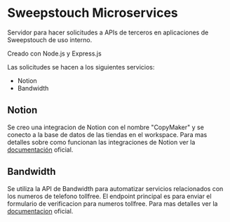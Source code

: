 # Sweepstouch Microservices

Servidor para hacer solicitudes a APIs de terceros en aplicaciones de Sweepstouch de uso interno.

Creado con Node.js y Express.js

Las solicitudes se hacen a los siguientes servicios:
- Notion
- Bandwidth

## Notion

Se creo una integracion de Notion con el nombre "CopyMaker" y se conecto a la base de datos de las tiendas en el workspace.
Para mas detalles sobre como funcionan las integraciones de Notion ver la [documentación](https://developers.notion.com/docs/getting-started) oficial.

## Bandwidth

Se utiliza la API de Bandwidth para automatizar servicios relacionados con los numeros de telefono tollfree.
El endpoint principal es para enviar el formulario de verificacion para numeros tollfree.
Para mas detalles ver la [documentacion](https://dev.bandwidth.com/apis/numbers/#tag/Toll-Free-Verification/operation/requestVerification) oficial.